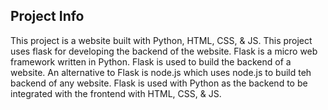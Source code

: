 ## Project Info ##

This project is a website built with Python, HTML, CSS, & JS. This project uses flask for developing the backend of the website. Flask is a micro web framework written in Python. Flask is used to build the backend of a website. An alternative to Flask is node.js which uses node.js to build teh backend of any website. Flask is used with Python as the backend to be integrated with the frontend with HTML, CSS, & JS.